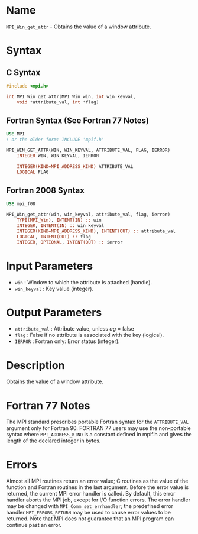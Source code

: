 # Name

`MPI_Win_get_attr` - Obtains the value of a window attribute.

# Syntax

## C Syntax

```c
#include <mpi.h>

int MPI_Win_get_attr(MPI_Win win, int win_keyval,
    void *attribute_val, int *flag)
```

## Fortran Syntax (See Fortran 77 Notes)

```fortran
USE MPI
! or the older form: INCLUDE 'mpif.h'

MPI_WIN_GET_ATTR(WIN, WIN_KEYVAL, ATTRIBUTE_VAL, FLAG, IERROR)
    INTEGER WIN, WIN_KEYVAL, IERROR

    INTEGER(KIND=MPI_ADDRESS_KIND) ATTRIBUTE_VAL
    LOGICAL FLAG
```

## Fortran 2008 Syntax

```fortran
USE mpi_f08

MPI_Win_get_attr(win, win_keyval, attribute_val, flag, ierror)
    TYPE(MPI_Win), INTENT(IN) :: win
    INTEGER, INTENT(IN) :: win_keyval
    INTEGER(KIND=MPI_ADDRESS_KIND), INTENT(OUT) :: attribute_val
    LOGICAL, INTENT(OUT) :: flag
    INTEGER, OPTIONAL, INTENT(OUT) :: ierror
```


# Input Parameters

* `win` : Window to which the attribute is attached (handle).
* `win_keyval` : Key value (integer).

# Output Parameters

* `attribute_val` : Attribute value, unless *ag* = false
* `flag` : False if no attribute is associated with the key (logical).
* `IERROR` : Fortran only: Error status (integer).

# Description

Obtains the value of a window attribute.

# Fortran 77 Notes

The MPI standard prescribes portable Fortran syntax for the
`ATTRIBUTE_VAL` argument only for Fortran 90. FORTRAN 77 users may use
the non-portable syntax
where `MPI_ADDRESS_KIND` is a constant defined in mpif.h and gives the
length of the declared integer in bytes.

# Errors

Almost all MPI routines return an error value; C routines as the value
of the function and Fortran routines in the last argument.
Before the error value is returned, the current MPI error handler is
called. By default, this error handler aborts the MPI job, except for
I/O function errors. The error handler may be changed with
`MPI_Comm_set_errhandler`; the predefined error handler `MPI_ERRORS_RETURN`
may be used to cause error values to be returned. Note that MPI does not
guarantee that an MPI program can continue past an error.
